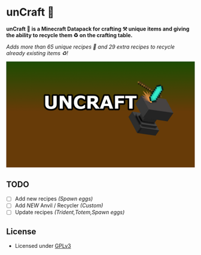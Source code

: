 # unCraft 🔨

**unCraft 🔨 is a Minecraft Datapack for crafting ⚒️ unique items and giving the ability to recycle them ♻️ on the crafting table.**

_Adds more than 65 unique recipes 🧰 and 29 extra recipes to recycle already existing items ♻️!_

![unCraft Logo](uncraft_logo.png)

## TODO

- [ ] Add new recipes _(Spawn eggs)_
- [ ] Add _NEW_ Anvil / Recycler _(Custom)_
- [ ] Update recipes _(Trident,Totem,Spawn eggs)_

## License

- Licensed under [GPLv3](LICENSE)
